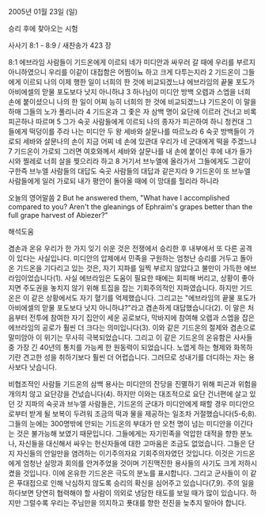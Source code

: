 2005년 01월 23일 (일)

승리 후에 찾아오는 시험



사사기 8:1 - 8:9 / 새찬송가 423 장


8:1 에브라임 사람들이 기드온에게 이르되 네가 미디안과 싸우러 갈 때에 우리를 부르지 아니하였으니 우리를 이같이 대접함은 어찜이뇨 하고 크게 다투는지라 2 기드온이 그들에게 이르되 나의 이제 행한 일이 너희의 한 것에 비교되겠느냐 에브라임의 끝물 포도가 아비에셀의 맏물 포도보다 낫지 아니하냐 3 하나님이 미디안 방백 오렙과 스엡을 너희 손에 붙이셨으니 나의 한 일이 어찌 능히 너희의 한 것에 비교되겠느냐 기드온이 이 말을 하매 그들의 노가 풀리니라 4 기드온과 그 좇은 자 삼백 명이 요단에 이르러 건너고 비록 피곤하나 따르며 5 그가 숙곳 사람들에게 이르되 나의 종자가 피곤하여 하니 청컨대 그들에게 떡덩이를 주라 나는 미디안 두 왕 세바와 살문나를 따르노라 6 숙곳 방백들이 가로되 세바와 살문나의 손이 지금 어찌 네 손에 있관대 우리가 네 군대에게 떡을 주겠느냐 7 기드온이 가로되 그러면 여호와께서 세바와 살문나를 내 손에 붙이신 후에 내가 들가시와 찔레로 너희 살을 찢으리라 하고 8 거기서 브누엘에 올라가서 그들에게도 그같이 구한즉 브누엘 사람들의 대답도 숙곳 사람들의 대답과 같은지라 9 기드온이 또 브누엘 사람들에게 일러 가로되 내가 평안이 돌아올 때에 이 망대를 헐리라 하니라

오늘의 영어말씀
2 But he answered them, "What have I accomplished compared to you? Aren't the gleanings of Ephraim's grapes better than the full grape harvest of Abiezer?"

해석도움





겸손과 온유
우리가 한 가지 잊기 쉬운 것은 전쟁에서 승리한 후 내부에서 또 다른 공격이 있다는 사실입니다. 미디안의 압제에서 민족을 구원하는 엄청난 승리를 거두고 돌아온 기드온을 기다리고 있는 것은, 자기 지파를 일찍 부르지 않았다고 불만이 가득한 에브라임이었습니다(1). 사실 에브라임은 도움이 필요한 때에는 회피해 버리고, 상황이 좋아지면 주도권을 놓치지 않기 위해 트집을 잡는 기회주의적인 지파였습니다. 하지만 기드온은 이 같은 상황에서도 자기 혈기를 억제했습니다. 그리고는 "에브라임의 끝물 포도가 아비에셀의 맏물 포도보다 낫지 아니하냐?"라고 겸손하게 대답했습니다(2). 이 말은 처음부터 전투에 참여한 자기 집안이 세운 공로보다, 막바지에 참여해 오렙과 스엡을 잡은 에브라임의 공로가 훨씬 더 크다는 의미입니다(3). 이와 같은 기드온의 절제와 겸손으로 말미암아 이 위기는 무사히 극복되었습니다. 그리고 이 같은 기드온의 온유함은 사사들 중 가장 긴 40년의 통치를 가능케 한 원동력이 되었습니다. 노엽게 하는 형제와 화목하기란 견고한 성을 취하기보다 훨씬 더 어렵습니다. 그러므로 성내기를 더디하는 자는 용사보다 낫습니다.   

비협조적인 사람들
기드온의 삼백 용사는 미디안의 잔당을 진멸하기 위해 피곤과 위험을 개의치 않고 요단강을 건넜습니다(4). 하지만 이와는 대조적으로 요단 건너편에 살고 있던 갓 지파의 숙곳과 브누엘 사람들은, 기드온의 군대가 미디안에게 패할 경우 미디안으로부터 받게 될 보복이 두려워 조금의 떡과 물을 제공하는 일조차 거절했습니다(5-6;8). 그들의 눈에는 300명밖에 안되는 기드온의 부대가 만 오천 명이 넘는 미디안을 이긴다는 것은 불가능해 보였기 때문입니다. 그들에게는 자기민족을 억압한 대적을 향한 분노나, 자신들을 대신해서 싸우는 헌신자들에 대한 고마움은 조금도 없었습니다. 그들은 단지 자신들의 안일만을 염려하는 이기주의자요 기회주의자였던 것입니다. 이것은 기드온에게 엄청난 실망과 회의를 안겨주었을 것이며 기진맥진한 용사들의 사기도 크게 저하시켰을 것입니다. 이에 온유한 기드온은 극도의 분노를 표시합니다. 그리고 군사들이 이 같은 푸대접으로 인해 낙심하지 않도록 승리의 확신을 심어주고 있습니다(7,9). 주의 일을 하다보면 당연히 협력해야 할 사람이 의외로 냉담한 태도를 보일 때가 많이 있습니다. 하지만 그럴수록 우리는 주님만을 의지하고 푯대를 향한 전진을 늦추지 말아야 합니다.